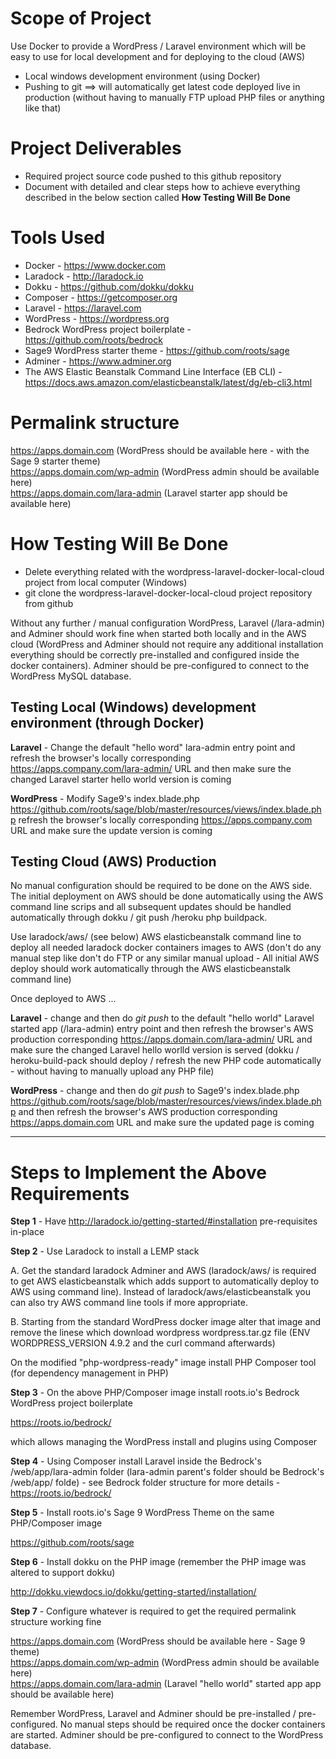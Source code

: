 # Scope of Project

Use Docker to provide a WordPress / Laravel environment which will be easy to use for local development and for deploying to the cloud (AWS)

* Local windows development environment (using Docker)
* Pushing to git ==> will automatically get latest code deployed live in production (without having to manually FTP upload PHP files or anything like that)

# Project Deliverables

* Required project source code pushed to this github repository
* Document with detailed and clear steps how to achieve everything described in the below section called <strong>How Testing Will Be Done</strong>

# Tools Used

* Docker - https://www.docker.com
* Laradock - http://laradock.io
* Dokku - https://github.com/dokku/dokku
* Composer - https://getcomposer.org
* Laravel - https://laravel.com
* WordPress - https://wordpress.org
* Bedrock WordPress project boilerplate - https://github.com/roots/bedrock
* Sage9 WordPress starter theme - https://github.com/roots/sage
* Adminer - https://www.adminer.org
* The AWS Elastic Beanstalk Command Line Interface (EB CLI) - https://docs.aws.amazon.com/elasticbeanstalk/latest/dg/eb-cli3.html

# Permalink structure

https://apps.domain.com  (WordPress should be available here - with the Sage 9 starter theme)<br>
https://apps.domain.com/wp-admin  (WordPress admin should be available here)<br>
https://apps.domain.com/lara-admin  (Laravel starter app should be available here)<br>

# How Testing Will Be Done

* Delete everything related with the wordpress-laravel-docker-local-cloud project from local computer (Windows)
* git clone the wordpress-laravel-docker-local-cloud project repository from github

Without any further / manual configuration WordPress, Laravel (/lara-admin) and Adminer should work fine when started both locally and in the AWS cloud (WordPress and Adminer should not require any additional installation everything should be correctly pre-installed and configured inside the docker containers). Adminer should be pre-configured to connect to the WordPress MySQL database.

## Testing Local (Windows) development environment (through Docker)

<strong>Laravel</strong> - Change the default "hello word" lara-admin entry point and refresh the browser's locally corresponding https://apps.company.com/lara-admin/ URL and then make sure the changed Laravel starter hello world version is coming  

<strong>WordPress</strong> - Modify Sage9's index.blade.php https://github.com/roots/sage/blob/master/resources/views/index.blade.php refresh the browser's locally corresponding https://apps.company.com URL and make sure the update version is coming 

## Testing Cloud (AWS) Production

No manual configuration should be required to be done on the AWS side. The initial deployment on AWS should be done automatically using the AWS command line scrips and all subsequent updates should be handled automatically through dokku / git push /heroku php buildpack.

Use laradock/aws/ (see below) AWS elasticbeanstalk command line to deploy all needed laradock docker containers images to AWS (don't do any manual step like don't do FTP or any similar manual upload - All initial AWS deploy should work automatically through the AWS elasticbeanstalk command line)

Once deployed to AWS ...

<strong>Laravel</strong> - change and then do <em>git push</em> to the default "hello world" Laravel started app (/lara-admin) entry point and then refresh the browser's AWS production corresponding https://apps.domain.com/lara-admin/ URL and make sure the changed Laravel hello worlld version is served (dokku / heroku-build-pack should deploy / refresh the new PHP code automatically - without having to manually upload any PHP file)

<strong>WordPress</strong> -  change and then do <em>git push</em> to Sage9's index.blade.php https://github.com/roots/sage/blob/master/resources/views/index.blade.php and then refresh the browser's AWS production corresponding https://apps.domain.com URL and make sure the updated page is coming

<hr>

# Steps to Implement the Above Requirements

<strong>Step 1</strong> - Have http://laradock.io/getting-started/#installation pre-requisites in-place

<strong>Step 2</strong> - Use Laradock to install a LEMP stack

A. Get the standard laradock Adminer and AWS (laradock/aws/ is required to get AWS elasticbeanstalk which adds support to automatically deploy to AWS using command line). Instead of laradock/aws/elasticbeanstalk you can also try AWS command line tools if more appropriate.

B. Starting from the standard WordPress docker image alter that image and remove the linese which download wordpress wordpress.tar.gz file (ENV WORDPRESS_VERSION 4.9.2 and the curl command afterwards)

On the modified "php-wordpress-ready" image install PHP Composer tool (for dependency management in PHP)

<strong>Step 3</strong> - On the above PHP/Composer image install roots.io's Bedrock WordPress project boilerplate

https://roots.io/bedrock/

which allows managing the WordPress install and plugins using Composer

<strong>Step 4</strong> - Using Composer install Laravel inside the Bedrock's /web/app/lara-admin folder (lara-admin parent's folder should be Bedrock's /web/app/ folde) - see Bedrock folder structure for more details - https://roots.io/bedrock/

<strong>Step 5</strong> - Install roots.io's Sage 9 WordPress Theme on the same PHP/Composer image

https://github.com/roots/sage

<strong>Step 6</strong> - Install dokku on the PHP image (remember the PHP image was altered to support dokku) 

http://dokku.viewdocs.io/dokku/getting-started/installation/

<strong>Step 7</strong> - Configure whatever is required to get the required permalink structure working fine

https://apps.domain.com  (WordPress should be available here - Sage 9 theme)<br>
https://apps.domain.com/wp-admin  (WordPress admin should be available here)<br> 
https://apps.domain.com/lara-admin  (Laravel "hello world" started app app should be available here)<br>

Remember WordPress, Laravel and Adminer should be pre-installed / pre-configured. No manual steps should be required once the docker containers are started. Adminer should be pre-configured to connect to the WordPress database.






